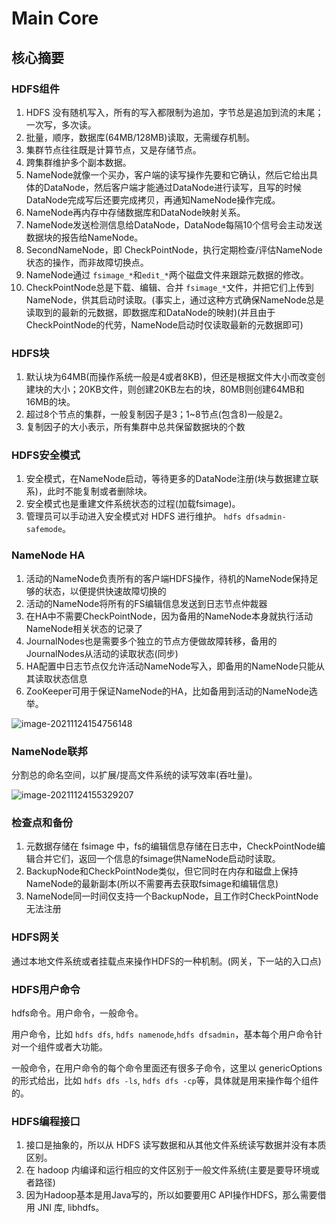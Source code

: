 # Main Core



## 核心摘要



### HDFS组件

1. HDFS 没有随机写入，所有的写入都限制为追加，字节总是追加到流的末尾；一次写，多次读。
2. 批量，顺序，数据库(64MB/128MB)读取，无需缓存机制。
3. 集群节点往往既是计算节点，又是存储节点。
4. 跨集群维护多个副本数据。
5. NameNode就像一个买办，客户端的读写操作先要和它确认，然后它给出具体的DataNode，然后客户端才能通过DataNode进行读写，且写的时候DataNode完成写后还要完成拷贝，再通知NameNode操作完成。
6. NameNode再内存中存储数据库和DataNode映射关系。
7. NameNode发送检测信息给DataNode，DataNode每隔10个信号会主动发送数据块的报告给NameNode。
8. SecondNameNode，即 CheckPointNode，执行定期检查/评估NameNode状态的操作，而非故障切换点。
9. NameNode通过 `fsimage_*`和`edit_*`两个磁盘文件来跟踪元数据的修改。
10. CheckPointNode总是下载、编辑、合并 `fsimage_*`文件，并把它们上传到NameNode，供其启动时读取。(事实上，通过这种方式确保NameNode总是读取到的最新的元数据，即数据库和DataNode的映射)(并且由于CheckPointNode的代劳，NameNode启动时仅读取最新的元数据即可)



### HDFS块

1. 默认块为64MB(而操作系统一般是4或者8KB)，但还是根据文件大小而改变创建块的大小；20KB文件，则创建20KB左右的块，80MB则创建64MB和16MB的块。
2. 超过8个节点的集群，一般复制因子是3；1~8节点(包含8)一般是2。
3. 复制因子的大小表示，所有集群中总共保留数据块的个数



### HDFS安全模式

1. 安全模式，在NameNode启动，等待更多的DataNode注册(块与数据建立联系)，此时不能复制或者删除块。
2. 安全模式也是重建文件系统状态的过程(加载fsimage)。
3. 管理员可以手动进入安全模式对 HDFS 进行维护。 `hdfs dfsadmin-safemode`。



### NameNode HA

1. 活动的NameNode负责所有的客户端HDFS操作，待机的NameNode保持足够的状态，以便提供快速故障切换的
2. 活动的NameNode将所有的FS编辑信息发送到日志节点仲裁器
3. 在HA中不需要CheckPointNode，因为备用的NameNode本身就执行活动NameNode相关状态的记录了
4. JournalNodes也是需要多个独立的节点方便做故障转移，备用的JournalNodes从活动的读取状态(同步)
5. HA配置中日志节点仅允许活动NameNode写入，即备用的NameNode只能从其读取状态信息
6. ZooKeeper可用于保证NameNode的HA，比如备用到活动的NameNode选举。

![image-20211124154756148](assets/imgs/image-20211124154756148.png)





### NameNode联邦

分割总的命名空间，以扩展/提高文件系统的读写效率(吞吐量)。

![image-20211124155329207](assets/imgs/image-20211124155329207.png)





### 检查点和备份

1. 元数据存储在 fsimage 中，fs的编辑信息存储在日志中，CheckPointNode编辑合并它们，返回一个信息的fsimage供NameNode启动时读取。
2. BackupNode和CheckPointNode类似，但它同时在内存和磁盘上保持NameNode的最新副本(所以不需要再去获取fsimage和编辑信息)
3. NameNode同一时间仅支持一个BackupNode，且工作时CheckPointNode无法注册



### HDFS网关

通过本地文件系统或者挂载点来操作HDFS的一种机制。(网关，下一站的入口点)



### HDFS用户命令

hdfs命令。用户命令，一般命令。

用户命令，比如 `hdfs dfs`, `hdfs namenode`,`hdfs dfsadmin`，基本每个用户命令针对一个组件或者大功能。

一般命令，在用户命令的每个命令里面还有很多子命令，这里以 genericOptions的形式给出，比如 `hdfs dfs -ls`, `hdfs dfs -cp`等，具体就是用来操作每个组件的。



### HDFS编程接口

1. 接口是抽象的，所以从 HDFS 读写数据和从其他文件系统读写数据并没有本质区别。
2. 在 hadoop 内编译和运行相应的文件区别于一般文件系统(主要是要导环境或者路径)
3. 因为Hadoop基本是用Java写的，所以如要要用C API操作HDFS，那么需要借用 JNI 库, libhdfs。